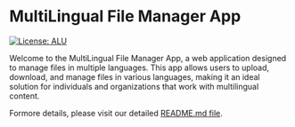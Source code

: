# MultiLingual File Manager App

[![License: ALU](https://img.shields.io/badge/License-ALU-yellow.svg)](https://opensource.org/licenses/ALU)

Welcome to the MultiLingual File Manager App, a web application designed to manage files in multiple languages. This app allows users to upload, download, and manage files in various languages, making it an ideal solution for individuals and organizations that work with multilingual content.

Formore details, please visit our detailed  [README.md file](files_manager/README.md).
